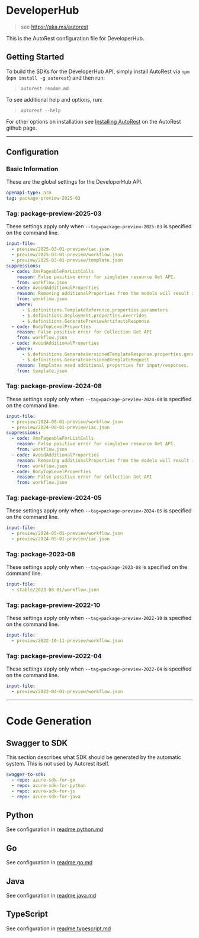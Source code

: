 # DeveloperHub

> see https://aka.ms/autorest

This is the AutoRest configuration file for DeveloperHub.

## Getting Started

To build the SDKs for the DeveloperHub API, simply install AutoRest via `npm` (`npm install -g autorest`) and then run:

> `autorest readme.md`

To see additional help and options, run:

> `autorest --help`

For other options on installation see [Installing AutoRest](https://aka.ms/autorest/install) on the AutoRest github page.

---

## Configuration

### Basic Information

These are the global settings for the DeveloperHub API.

``` yaml
openapi-type: arm
tag: package-preview-2025-03
```

### Tag: package-preview-2025-03

These settings apply only when `--tag=package-preview-2025-03` is specified on the command line.

```yaml $(tag) == 'package-preview-2025-03'
input-file:
  - preview/2025-03-01-preview/iac.json
  - preview/2025-03-01-preview/workflow.json
  - preview/2025-03-01-preview/template.json
suppressions:
  - code: XmsPageableForListCalls
    reason: False positive error for singleton resource Get API.
    from: workflow.json
  - code: AvoidAdditionalProperties
    reason: Removing additionalProperties from the models will result in breaking changes.
    from: workflow.json
    where:
      - $.definitions.TemplateReference.properties.parameters
      - $.definitions.Deployment.properties.overrides
      - $.definitions.GeneratePreviewArtifactsResponse
  - code: BodyTopLevelProperties
    reason: False positive error for Collection Get API
    from: workflow.json
  - code: AvoidAdditionalProperties
    where:
      - $.definitions.GenerateVersionedTemplateResponse.properties.generatedFiles
      - $.definitions.GenerateVersionedTemplateRequest
    reason: Templates need additional properties for input/responses.
    from: template.json
```

### Tag: package-preview-2024-08

These settings apply only when `--tag=package-preview-2024-08` is specified on the command line.

``` yaml $(tag) == 'package-preview-2024-08'
input-file:
  - preview/2024-08-01-preview/workflow.json
  - preview/2024-08-01-preview/iac.json
suppressions:
  - code: XmsPageableForListCalls
    reason: False positive error for singleton resource Get API.
    from: workflow.json
  - code: AvoidAdditionalProperties
    reason: Removing additionalProperties from the models will result in breaking changes.
    from: workflow.json
  - code: BodyTopLevelProperties
    reason: False positive error for Collection Get API
    from: workflow.json
```

### Tag: package-preview-2024-05

These settings apply only when `--tag=package-preview-2024-05` is specified on the command line.

```yaml $(tag) == 'package-preview-2024-05'
input-file:
  - preview/2024-05-01-preview/workflow.json
  - preview/2024-05-01-preview/iac.json
```

### Tag: package-2023-08

These settings apply only when `--tag=package-2023-08` is specified on the command line.

```yaml $(tag) == 'package-2023-08'
input-file:
  - stable/2023-08-01/workflow.json
```

### Tag: package-preview-2022-10

These settings apply only when `--tag=package-preview-2022-10` is specified on the command line.

``` yaml $(tag) == 'package-preview-2022-10'
input-file:
  - preview/2022-10-11-preview/workflow.json
```

### Tag: package-preview-2022-04

These settings apply only when `--tag=package-preview-2022-04` is specified on the command line.

``` yaml $(tag) == 'package-preview-2022-04'
input-file:
  - preview/2022-04-01-preview/workflow.json
```

---

# Code Generation

## Swagger to SDK

This section describes what SDK should be generated by the automatic system.
This is not used by Autorest itself.

``` yaml $(swagger-to-sdk)
swagger-to-sdk:
  - repo: azure-sdk-for-go
  - repo: azure-sdk-for-python
  - repo: azure-sdk-for-js
  - repo: azure-sdk-for-java
```

## Python

See configuration in [readme.python.md](./readme.python.md)

## Go

See configuration in [readme.go.md](./readme.go.md)

## Java

See configuration in [readme.java.md](./readme.java.md)

## TypeScript

See configuration in [readme.typescript.md](./readme.typescript.md)
